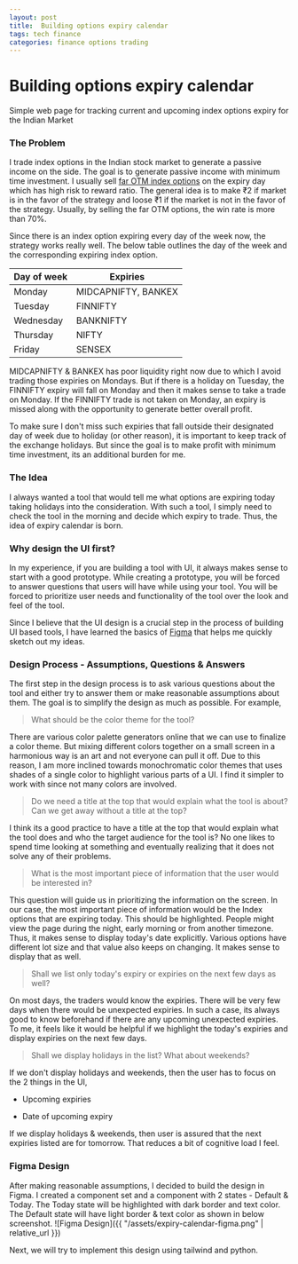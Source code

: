 ```yaml
---
layout: post
title:  Building options expiry calendar
tags: tech finance
categories: finance options trading
---
```


# Building options expiry calendar
Simple web page for tracking current and upcoming index options expiry for the Indian Market

### The Problem
I trade index options in the Indian stock market to generate a passive income on the side. The goal is to generate passive income with minimum time investment. I usually sell [far OTM index options](https://www.avatrade.com/education/market-terms/what-is-otm) on the expiry day which has high risk to reward ratio. The general idea is to make ₹2 if market is in the favor of the strategy and loose ₹1 if the market is not in the favor of the strategy. Usually, by selling the far OTM options, the win rate is more than 70%.

Since there is an index option expiring every day of the week now, the strategy works really well. The below table outlines the day of the week and the corresponding expiring index option.

| Day of week | Expiries |
|--|--|
| Monday | MIDCAPNIFTY, BANKEX |
| Tuesday | FINNIFTY |
| Wednesday | BANKNIFTY |
| Thursday | NIFTY |
| Friday | SENSEX |

MIDCAPNIFTY & BANKEX has poor liquidity right now due to which I avoid trading those expiries on Mondays. But if there is a holiday on Tuesday, the FINNIFTY expiry will fall on Monday and then it makes sense to take a trade on Monday. If the FINNIFTY trade is not taken on Monday, an expiry is missed along with the opportunity to generate better overall profit.

To make sure I don't miss such expiries that fall outside their designated day of week due to holiday (or other reason), it is important to keep track of the exchange holidays. But since the goal is to make profit with minimum time investment, its an additional burden for me.

### The Idea

I always wanted a tool that would tell me what options are expiring today taking holidays into the consideration. With such a tool, I simply need to check the tool in the morning and decide which expiry to trade. Thus, the idea of expiry calendar is born.

### Why design the UI first?

In my experience, if you are building a tool with UI, it always makes sense to start with a good prototype. While creating a prototype, you will be forced to answer questions that users will have while using your tool. You will be forced to prioritize user needs and functionality of the tool over the look and feel of the tool.

Since I believe that the UI design is a crucial step in the process of building UI based tools, I have learned the basics of [Figma](https://www.figma.com/) that helps me quickly sketch out my ideas.

### Design Process - Assumptions, Questions & Answers

The first step in the design process is to ask various questions about the tool and either try to answer them or make reasonable assumptions about them. The goal is to simplify the design as much as possible. For example,

> What should be the color theme for the tool?

There are various color palette generators online that we can use to finalize a color theme. But mixing different colors together on a small screen in a harmonious way is an art and not everyone can pull it off. Due to this reason, I am more inclined towards monochromatic color themes that uses shades of a single color to highlight various parts of a UI. I find it simpler to work with since not many colors are involved.

> Do we need a title at the top that would explain what the tool is about? Can we get away without a title at the top?

I think its a good practice to have a title at the top that would explain what the tool does and who the target audience for the tool is? No one likes to spend time looking at something and eventually realizing that it does not solve any of their problems.

> What is the most important piece of information that the user would be interested in?

This question will guide us in prioritizing the information on the screen. In our case, the most important piece of information would be the Index options that are expiring today. This should be highlighted. People might view the page during the night, early morning or from another timezone. Thus, it makes sense to display today's date explicitly. Various options have different lot size and that value also keeps on changing. It makes sense to display that as well.

> Shall we list only today's expiry or expiries on the next few days as well?

On most days, the traders would know the expiries. There will be very few days when there would be unexpected expiries. In such a case, its always good to know beforehand if there are any upcoming unexpected expiries. To me, it feels like it would be helpful if we highlight the today's expiries and display expiries on the next few days.

> Shall we display holidays in the list? What about weekends?

If we don't display holidays and weekends, then the user has to focus on the 2 things in the UI,

-   Upcoming expiries
    
-   Date of upcoming expiry
    

If we display holidays & weekends, then user is assured that the next expiries listed are for tomorrow. That reduces a bit of cognitive load I feel.

### Figma Design

After making reasonable assumptions, I decided to build the design in Figma. I created a component set and a component with 2 states - Default & Today. The Today state will be highlighted with dark border and text color. The Default state will have light border & text color as shown in below screenshot.
![Figma Design]({{ "/assets/expiry-calendar-figma.png" | relative_url }})


Next, we will try to implement this design using tailwind and python.
